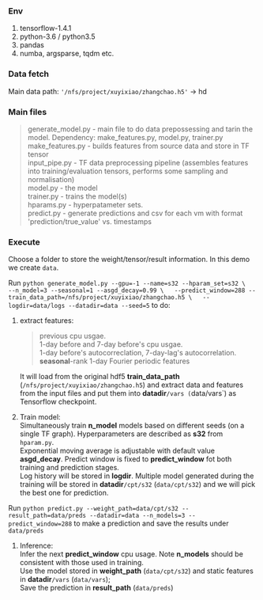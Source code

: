 ### Env
1. tensorflow-1.4.1
2. python-3.6 / python3.5
3. pandas
4. numba, argsparse, tqdm etc.

### Data fetch
Main data path: `'/nfs/project/xuyixiao/zhangchao.h5'` -> hd

### Main files
> generate_model.py - main file to do data prepossessing and tarin the model. Dependency: make_features.py, model.py, trainer.py  
> make_features.py - builds features from source data and store in TF tensor  
> input_pipe.py - TF data preprocessing pipeline (assembles features into training/evaluation tensors, performs some sampling and normalisation)  
> model.py - the model  
> trainer.py - trains the model(s)  
> hparams.py - hyperpatameter sets.   
> predict.py - generate predictions and csv for each vm with format 'prediction/true_value' vs. timestamps  

### Execute
Choose a folder to store the weight/tensor/result information. In this demo we create `data`.

Run `python generate_model.py --gpu=-1 --name=s32 --hparam_set=s32 \  
--n_model=3 --seasonal=1 --asgd_decay=0.99 \  
--predict_window=288 --train_data_path=/nfs/project/xuyixiao/zhangchao.h5 \  
--logdir=data/logs --datadir=data --seed=5` to do:  
1. extract features:    
    > previous cpu usgae.  
    > 1-day before and 7-day before's cpu usgae.  
    > 1-day before's autocorreclation, 7-day-lag's autocorrelation.   
    > **seasonal**-rank 1-day Fourier periodic features  
    
    It will load from the original hdf5 **train_data_path** (`/nfs/project/xuyixiao/zhangchao.h5`) and extract data and features from the input files and put them into **datadir**`/vars (`data/vars`) as Tensorflow checkpoint. 

2. Train model:  
    Simultaneously train **n_model** models based on different seeds (on a single TF graph). Hyperparameters are described as **s32** from `hparam.py`.  
    Exponential moving average is adjustable with default value **asgd_decay**. Predict window is fixed to **predict_window** fot both training and prediction stages.  
    Log history will be stored in **logdir**. Multiple model generated during the training will be stored in **datadir**`/cpt/s32` (`data/cpt/s32`) and we will pick the best one for prediction.  
  
Run `python predict.py --weight_path=data/cpt/s32 --result_path=data/preds --datadir=data --n_models=3 --predict_window=288` to make a prediction and save the results under `data/preds`

1. Inference:  
    Infer the next **predict_window** cpu usage. Note **n_models** should be consistent with those used in training.  
    Use the model stored in **weight_path** (`data/cpt/s32`) and static features in **datadir**`/vars` (`data/vars`);  
    Save the prediction in **result_path** (`data/preds`)  
